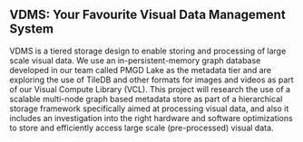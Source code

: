 VDMS: Your Favourite Visual Data Management System
-----------

VDMS is a tiered storage design to enable storing and processing of large
scale visual data. We use an in-persistent-memory graph database developed in
our team called PMGD Lake as the metadata tier and are exploring the use of
TileDB and other formats for images and videos as part of our Visual Compute
Library (VCL). This project will research the use of a scalable multi-node
graph based metadata store as part of a hierarchical storage framework
specifically aimed at processing visual data, and also it includes an
investigation into the right hardware and software optimizations to store and
efficiently access large scale (pre-processed) visual data.
